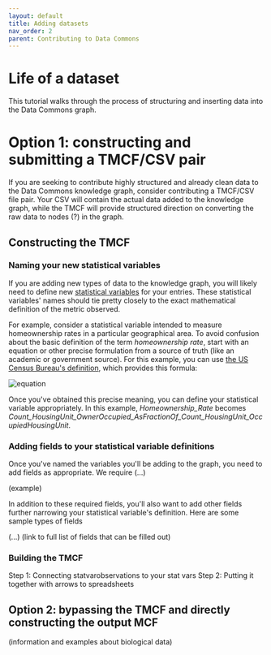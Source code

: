 ```yaml
---
layout: default
title: Adding datasets
nav_order: 2
parent: Contributing to Data Commons
---
```


# Life of a dataset

This tutorial walks through the process of structuring and inserting data into the Data Commons graph.

# Option 1: constructing and submitting a TMCF/CSV pair

If you are seeking to contribute highly structured and already clean data to the Data Commons knowledge graph, consider contributing a TMCF/CSV file pair. Your CSV will contain the actual data added to the knowledge graph, while the TMCF will provide structured direction on converting the raw data to nodes (?) in the graph.

## Constructing the TMCF

### Naming your new statistical variables

If you are adding new types of data to the knowledge graph, you will likely need to define new [statistical variables](https://datacommons.org/browser/StatisticalVariable) for your entries. These statistical variables' names should tie pretty closely to the exact mathematical definition of the metric observed.

For example, consider a statistical variable intended to measure homeownership rates in a particular geographical area. To avoid confusion about the basic definition of the term _homeownership rate_, start with an equation or other precise formulation from a source of truth (like an academic or government source). For this example, you can use [the US Census Bureau's definition](https://www.census.gov/housing/hvs/definitions.pdf), which provides this formula:

![equation](https://latex.codecogs.com/gif.latex?\textup{homeownership&space;rate&space;(%)}&space;=&space;\frac{\textup{owner&space;occupied&space;housing&space;units}}{\textup{total&space;occupied&space;housing&space;units}}\times&space;100)

Once you've obtained this precise meaning, you can define your statistical variable appropriately. In this example, _Homeownership_Rate_ becomes _Count_HousingUnit_OwnerOccupied_AsFractionOf_Count_HousingUnit_OccupiedHousingUnit_.

###  Adding fields to your statistical variable definitions

Once you've named the variables you'll be adding to the graph, you need to add fields as appropriate. We require (...)

(example)

In addition to these required fields, you'll also want to add other fields further narrowing your statistical variable's definition. Here are some sample types of fields

(...)
(link to full list of fields that can be filled out)

### Building the TMCF

Step 1: Connecting statvarobservations to your stat vars
Step 2: Putting it together with arrows to spreadsheets

## Option 2: bypassing the TMCF and directly constructing the output MCF

(information and examples about biological data)